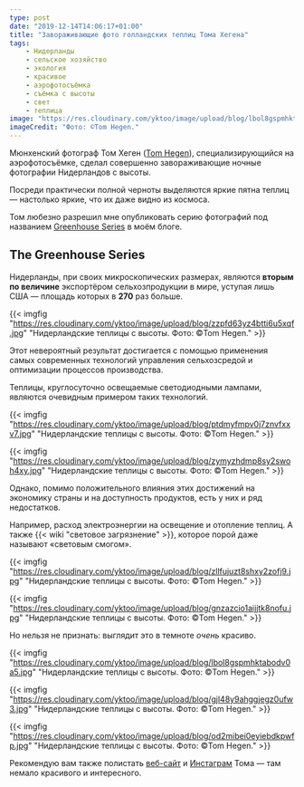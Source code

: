 ```yaml
---
type: post
date: "2019-12-14T14:06:17+01:00"
title: "Завораживающие фото голландских теплиц Тома Хегена"
tags:
    - Нидерланды
    - сельское хозяйство
    - экология
    - красивое
    - аэрофотосъёмка
    - съёмка с высоты
    - свет
    - теплица
image: "https://res.cloudinary.com/yktoo/image/upload/blog/lbol8gspmhktabodv0a5.jpg"
imageCredit: "Фото: ©Tom Hegen."
---
```


Мюнхенский фотограф Том Хеген ([Tom Hegen](http://tomhegen.de/)), специализирующийся на аэрофотосъёмке, сделал совершенно завораживающие ночные фотографии Нидерландов с высоты.

Посреди практически полной черноты выделяются яркие пятна теплиц — настолько яркие, что их даже видно из космоса.

Том любезно разрешил мне опубликовать серию фотографий под названием [Greenhouse Series](http://tomhegen.de/fotodesign/the-greenhouse-series/) в моём блоге.

<!--more-->

## The Greenhouse Series

Нидерланды, при своих микроскопических размерах, являются **вторым по величине** экспортёром сельхозпродукции в мире, уступая лишь США — площадь которых в **270** раз больше.

{{< imgfig "https://res.cloudinary.com/yktoo/image/upload/blog/zzpfd63yz4btti6u5xqf.jpg" "Нидерландские теплицы с высоты. Фото: ©Tom Hegen." >}}

Этот невероятный результат достигается с помощью применения самых современных технологий управления сельхозсредой и оптимизации процессов производства.

Теплицы, круглосуточно освещаемые светодиодными лампами, являются очевидным примером таких технологий.

{{< imgfig "https://res.cloudinary.com/yktoo/image/upload/blog/ptdmyfmpv0j7znvfxxv7.jpg" "Нидерландские теплицы с высоты. Фото: ©Tom Hegen." >}}

{{< imgfig "https://res.cloudinary.com/yktoo/image/upload/blog/zymyzhdmp8sy2swoh4xy.jpg" "Нидерландские теплицы с высоты. Фото: ©Tom Hegen." >}}

Однако, помимо положительного влияния этих достижений на экономику страны и на доступность продуктов, есть у них и ряд недостатков.

Например, расход электроэнергии на освещение и отопление теплиц. А также {{< wiki "световое загрязнение" >}}, которое порой даже называют «световым смогом».

{{< imgfig "https://res.cloudinary.com/yktoo/image/upload/blog/zllfujuzt8shxy2zofj9.jpg" "Нидерландские теплицы с высоты. Фото: ©Tom Hegen." >}}

{{< imgfig "https://res.cloudinary.com/yktoo/image/upload/blog/gnzazcio1aijjtk8nofu.jpg" "Нидерландские теплицы с высоты. Фото: ©Tom Hegen." >}}

Но нельзя не признать: выглядит это в темноте *очень* красиво.

{{< imgfig "https://res.cloudinary.com/yktoo/image/upload/blog/lbol8gspmhktabodv0a5.jpg" "Нидерландские теплицы с высоты. Фото: ©Tom Hegen." >}}

{{< imgfig "https://res.cloudinary.com/yktoo/image/upload/blog/gjl48y9ahggjegz0ufw3.jpg" "Нидерландские теплицы с высоты. Фото: ©Tom Hegen." >}}

{{< imgfig "https://res.cloudinary.com/yktoo/image/upload/blog/od2mibei0eyiebdkpwfp.jpg" "Нидерландские теплицы с высоты. Фото: ©Tom Hegen." >}}

Рекомендую вам также полистать [веб-сайт](http://tomhegen.de/) и [Инстаграм](https://www.instagram.com/tomhegen.de/) Тома — там немало красивого и интересного.
